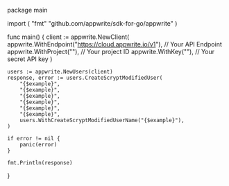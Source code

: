 package main

import (
    "fmt"
	"github.com/appwrite/sdk-for-go/appwrite"
)

func main() {
	client := appwrite.NewClient(
        appwrite.WithEndpoint("https://cloud.appwrite.io/v1"), // Your API Endpoint
        appwrite.WithProject(""), // Your project ID
        appwrite.WithKey(""), // Your secret API key
    )

    users := appwrite.NewUsers(client)
    response, error := users.CreateScryptModifiedUser(
        "{$example}",
        "{$example}",
        "{$example}",
        "{$example}",
        "{$example}",
        "{$example}",
        users.WithCreateScryptModifiedUserName("{$example}"),
    )

    if error != nil {
        panic(error)
    }

    fmt.Println(response)
}
